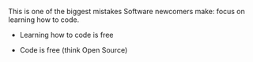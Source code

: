 This is one of the biggest mistakes Software newcomers make: focus on learning how to code.

- Learning how to code is free

- Code is free (think Open Source)